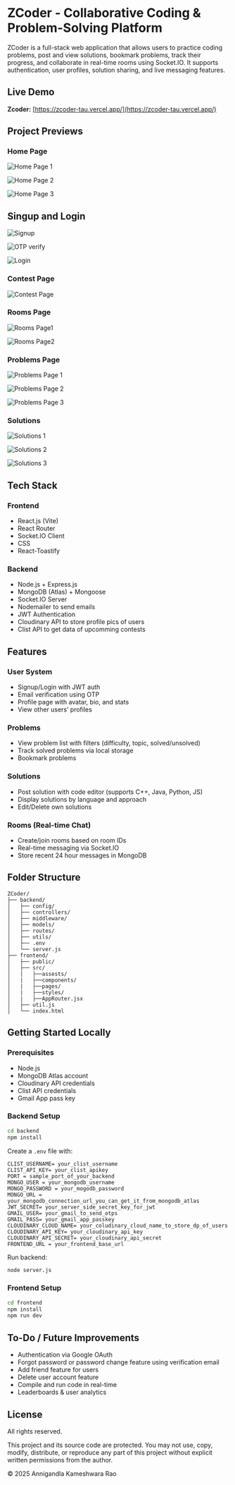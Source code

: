 
# ZCoder - Collaborative Coding & Problem-Solving Platform

ZCoder is a full-stack web application that allows users to practice coding problems, post and view solutions, bookmark problems, track their progress, and collaborate in real-time rooms using Socket.IO. It supports authentication, user profiles, solution sharing, and live messaging features.

## Live Demo

**Zcoder:** [https://zcoder-tau.vercel.app/](https://zcoder-tau.vercel.app/)  

## Project Previews

### Home Page

![Home Page 1](./previewshots/Home1.png)


![Home Page 2](./previewshots/Home2.png)


![Home Page 3](./previewshots/Home3.png)



## Singup and Login

![Signup](./previewshots/Auth1.png)


![OTP verify](./previewshots/Auth2.png)


![Login](./previewshots/Auth3.png)


### Contest Page

![Contest Page](./previewshots/Contests.png)


### Rooms Page

![Rooms Page1](./previewshots/Rooms1.png)


![Rooms Page2](./previewshots/Rooms2.png)


### Problems Page

![Problems Page 1](./previewshots/Problems1.png)


![Problems Page 2](./previewshots/Problems2.png)


![Problems Page 3](./previewshots/Problems3.png)


### Solutions

![Solutions 1](./previewshots/Solutions1.png)


![Solutions 2](./previewshots/Solutions2.png)


![Solutions 3](./previewshots/Solutions3.png)


## Tech Stack

### Frontend
- React.js (Vite)
- React Router
- Socket.IO Client
- CSS
- React-Toastify

### Backend
- Node.js + Express.js
- MongoDB (Atlas) + Mongoose
- Socket.IO Server
- Nodemailer to send emails
- JWT Authentication
- Cloudinary API to store profile pics of users
- Clist API to get data of upcomming contests

## Features

### User System
- Signup/Login with JWT auth
- Email verification using OTP
- Profile page with avatar, bio, and stats
- View other users’ profiles

### Problems
- View problem list with filters (difficulty, topic, solved/unsolved)
- Track solved problems via local storage
- Bookmark problems

### Solutions
- Post solution with code editor (supports C++, Java, Python, JS)
- Display solutions by language and approach
- Edit/Delete own solutions

### Rooms (Real-time Chat)
- Create/join rooms based on room IDs
- Real-time messaging via Socket.IO
- Store recent 24 hour messages in MongoDB

## Folder Structure

```
ZCoder/
├── backend/
│   ├── config/
│   ├── controllers/
│   ├── middleware/
│   ├── models/
│   ├── routes/
│   ├── utils/
│   ├── .env
│   └── server.js
├── frontend/
│   ├── public/
│   ├── src/
│   |   ├──assests/
│   |   ├──components/
│   |   ├──pages/
│   |   ├──styles/
│   |   ├──AppRouter.jsx
│   ├── util.js
│   └── index.html
```

## Getting Started Locally

### Prerequisites
- Node.js
- MongoDB Atlas account
- Cloudinary API credentials
- Clist API credentials
- Gmail App pass key

### Backend Setup

```bash
cd backend
npm install
```

Create a `.env` file with:

```
CLIST_USERNAME= your_clist_username
CLIST_API_KEY= your_clist_apikey
PORT = sample_port_of_your_backend 
MONGO_USER = your_mongodb_username
MONGO_PASSWORD = your_mogodb_password
MONGO_URL = your_mongodb_connection_url_you_can_get_it_from_mongodb_atlas
JWT_SECRET= your_server_side_secret_key_for_jwt
GMAIL_USER= your_gmail_to_send_otps
GMAIL_PASS= your_gmail_app_passkey
CLOUDINARY_CLOUD_NAME= your_coludinary_cloud_name_to_store_dp_of_users
CLOUDINARY_API_KEY= your_cloudinary_api_key
CLOUDINARY_API_SECRET= your_cloudinary_api_secret
FRONTEND_URL = your_frontend_base_url 

```

Run backend:

```bash
node server.js
```

### Frontend Setup

```bash
cd frontend
npm install
npm run dev
```

## To-Do / Future Improvements
- Authentication via Google OAuth
- Forgot password or password change feature using verification email
- Add friend feature for users
- Delete user account feature
- Compile and run code in real-time
- Leaderboards & user analytics


## License

All rights reserved.  

This project and its source code are protected. You may not use, copy, modify, distribute, or reproduce any part of this project without explicit written permissions from the author.

© 2025 Annigandla Kameshwara Rao
